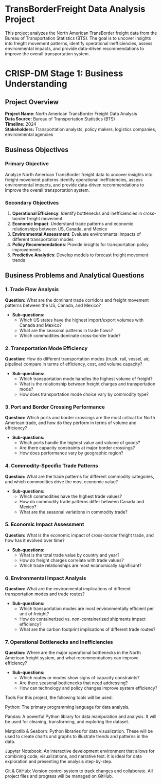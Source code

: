 # TransBorderFreight Data Analysis Project
 This project analyzes the North American TransBorder freight data from the Bureau of Transportation Statistics (BTS). The goal is to uncover insights into freight movement patterns, identify operational inefficiencies, assess environmental impacts, and provide data-driven recommendations to improve the overall transportation system.

 # CRISP-DM Stage 1: Business Understanding

## Project Overview
**Project Name:** North American TransBorder Freight Data Analysis  
**Data Source:** Bureau of Transportation Statistics (BTS)  
**Timeline:** 2024  
**Stakeholders:** Transportation analysts, policy makers, logistics companies, environmental agencies

## Business Objectives

### Primary Objective
Analyze North American TransBorder freight data to uncover insights into freight movement patterns
identify operational inefficiencies, assess environmental impacts, and provide data-driven recommendations to improve the overall transportation system.

### Secondary Objectives
1. **Operational Efficiency**: Identify bottlenecks and inefficiencies in cross-border freight movement
2. **Economic Impact**: Understand trade patterns and economic relationships between US, Canada, and Mexico
3. **Environmental Assessment**: Evaluate environmental impacts of different transportation modes
4. **Policy Recommendations**: Provide insights for transportation policy improvements
5. **Predictive Analytics**: Develop models to forecast freight movement trends

## Business Problems and Analytical Questions

### 1. **Trade Flow Analysis**
**Question:** What are the dominant trade corridors and freight movement patterns between the US, Canada, and Mexico?
- **Sub-questions:**
  - Which US states have the highest import/export volumes with Canada and Mexico?
  - What are the seasonal patterns in trade flows?
  - Which commodities dominate cross-border trade?

### 2. **Transportation Mode Efficiency**
**Question:** How do different transportation modes (truck, rail, vessel, air, pipeline) compare in terms of efficiency, cost, and volume capacity?
- **Sub-questions:**
  - Which transportation mode handles the highest volume of freight?
  - What is the relationship between freight charges and transportation mode?
  - How does transportation mode choice vary by commodity type?

### 3. **Port and Border Crossing Performance**
**Question:** Which ports and border crossings are the most critical for North American trade, and how do they perform in terms of volume and efficiency?
- **Sub-questions:**
  - Which ports handle the highest value and volume of goods?
  - Are there capacity constraints at major border crossings?
  - How does performance vary by geographic region?

### 4. **Commodity-Specific Trade Patterns**
**Question:** What are the trade patterns for different commodity categories, and which commodities drive the most economic value?
- **Sub-questions:**
  - Which commodities have the highest trade values?
  - How do commodity trade patterns differ between Canada and Mexico?
  - What are the seasonal variations in commodity trade?

### 5. **Economic Impact Assessment**
**Question:** What is the economic impact of cross-border freight trade, and how has it evolved over time?
- **Sub-questions:**
  - What is the total trade value by country and year?
  - How do freight charges correlate with trade values?
  - Which trade relationships are most economically significant?

### 6. **Environmental Impact Analysis**
**Question:** What are the environmental implications of different transportation modes and trade routes?
- **Sub-questions:**
  - Which transportation modes are most environmentally efficient per unit of freight?
  - How do containerized vs. non-containerized shipments impact efficiency?
  - What are the carbon footprint implications of different trade routes?

### 7. **Operational Bottlenecks and Inefficiencies**
**Question:** Where are the major operational bottlenecks in the North American freight system, and what recommendations can improve efficiency?
- **Sub-questions:**
  - Which routes or modes show signs of capacity constraints?
  - Are there seasonal bottlenecks that need addressing?
  - How can technology and policy changes improve system efficiency?




 Tools
 For this project, the following tools will be used:

 Python: The primary programming language for data analysis.

 Pandas: A powerful Python library for data manipulation and analysis. It will be used for cleaning, transforming, and exploring the dataset.

 Matplotlib & Seaborn: Python libraries for data visualization. These will be used to create charts and graphs to illustrate trends and patterns in the data.

 Jupyter Notebook: An interactive development environment that allows for combining code, visualizations, and narrative text. It is ideal for data exploration and presenting the analysis step-by-step.

 Git & GitHub: Version control system to track changes and collaborate. All project files and progress will be managed on GitHub.


